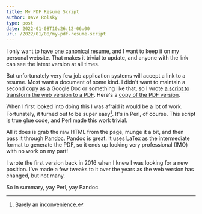 ```yaml
---
title: My PDF Resume Script
author: Dave Rolsky
type: post
date: 2022-01-08T10:26:12-06:00
url: /2022/01/08/my-pdf-resume-script
---
```


I only want to have [one canonical resume](https://houseabsolute.com/resume/),
and I want to keep it on my personal website. That makes it trivial to update,
and anyone with the link can see the latest version at all times.

But unfortunately very few job application systems will accept a link to a
resume. Most want a document of some kind. I didn't want to maintain a second
copy as a Google Doc or something like that, so I wrote [a script to transform
the web version to a
PDF](https://gist.github.com/autarch/4b3d04bb08639eb0413c7bde8d9b65ce). Here's
a [copy of the PDF
version](https://drive.google.com/file/d/1gsV9Tx09iCquhqwLnd0XER4xRUnB7hDb/view?usp=sharing).

When I first looked into doing this I was afraid it would be a lot of
work. Fortunately, it turned out to be super easy[^1].  It's in Perl, of
course. This script is true glue code, and Perl made this work trivial.

All it does is grab the raw HTML from the page, munge it a bit, and then pass
it through [Pandoc](https://pandoc.org/). Pandoc is great. It uses LaTex as
the intermediate format to generate the PDF, so it ends up looking very
professional (IMO) with no work on my part!

I wrote the first version back in 2016 when I knew I was looking for a new
position. I've made a few tweaks to it over the years as the web version has
changed, but not many.

So in summary, yay Perl, yay Pandoc.

[^1]: Barely an inconvenience.

